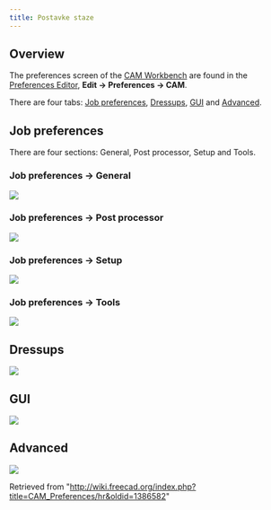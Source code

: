 ```yaml
---
title: Postavke staze
---
```

## Overview

The preferences screen of the [CAM Workbench](/CAM_Workbench "CAM Workbench") are found in the [Preferences Editor](/Preferences_Editor "Preferences Editor"), **Edit → Preferences → CAM**.

There are four tabs: [Job preferences](#Job_preferences), [Dressups](#Dressups), [GUI](#GUI) and [Advanced](#Advanced).

## Job preferences

There are four sections: General, Post processor, Setup and Tools.

### Job preferences → General

![](/images/Preference_Path_Tab_01_01_V020.png)

### Job preferences → Post processor

![](/images/Preference_Path_Tab_01_02_V020.png)

### Job preferences → Setup

![](/images/Preference_Path_Tab_01_03_V020.png)

### Job preferences → Tools

![](/images/Preference_Path_Tab_01_04_V020.png)

## Dressups

![](/images/Preference_Path_Tab_02_V020.png)

## GUI

![](/images/Preference_Path_Tab_03_V020.png)

## Advanced

![](/images/Preference_Path_Tab_04_V020.png)

Retrieved from "<http://wiki.freecad.org/index.php?title=CAM_Preferences/hr&oldid=1386582>"